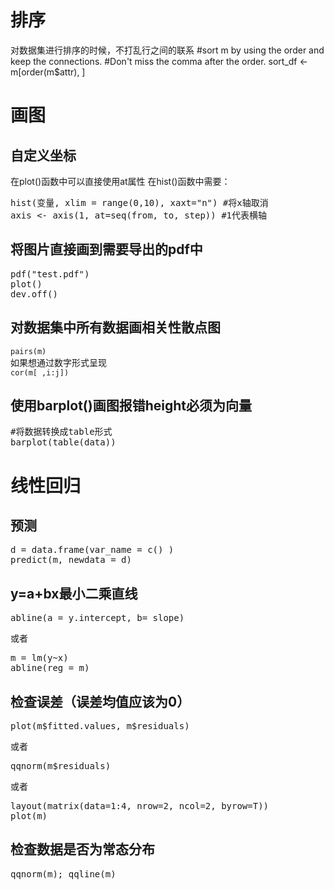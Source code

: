 # 排序
对数据集进行排序的时候，不打乱行之间的联系
#sort m by using the order and keep the connections. 
#Don't miss the comma after the order. 
sort_df <- m\[order(m$attr), ] 

# 画图
##	自定义坐标
在plot()函数中可以直接使用at属性
在hist()函数中需要：
<pre name="code" class="R">
hist(变量, xlim = range(0,10), xaxt="n") #将x轴取消
axis <- axis(1, at=seq(from, to, step)) #1代表横轴
</pre>
##	将图片直接画到需要导出的pdf中
<pre name="code" class="R">
pdf("test.pdf")
plot()
dev.off()
</pre>
##	对数据集中所有数据画相关性散点图
```pairs(m)```  
如果想通过数字形式呈现  
```cor(m[ ,i:j])```

##	使用barplot()画图报错height必须为向量
<pre name="code" class="R">
#将数据转换成table形式
barplot(table(data))
</pre>

#	线性回归
## 预测
<pre name="code" class="R">
d = data.frame(var_name = c() )
predict(m, newdata = d)
</pre>
## y=a+bx最小二乘直线
<pre name="code" class="R">
abline(a = y.intercept, b= slope)
</pre>
或者
<pre name="code" class="R">
m = lm(y~x)
abline(reg = m)
</pre>
## 检查误差（误差均值应该为0）
<pre name="code" class="R">
plot(m$fitted.values, m$residuals) 
</pre>
或者
<pre name="code" class="R">
qqnorm(m$residuals)
</pre>
或者
<pre name="code" class="R">
layout(matrix(data=1:4, nrow=2, ncol=2, byrow=T))
plot(m)
</pre>

## 检查数据是否为常态分布
<pre name="code" class="R">
qqnorm(m); qqline(m)
</pre>
